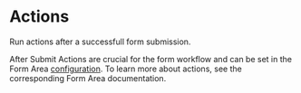 # Actions

Run actions after a successfull form submission.

After Submit Actions are crucial for the form workflow and can be set in the Form Area [configuration](./form-area#after-submit-actions). To learn more about actions, see the corresponding Form Area documentation.

<!--@include: ./_partials/action-airtable.md-->
<!--@include: ./_partials/action-alter.md-->
<!--@include: ./_partials/action-download.md-->
<!--@include: ./_partials/action-email.md-->
<!--@include: ./_partials/action-message.md-->
<!--@include: ./_partials/action-redirect.md-->
<!--@include: ./_partials/action-validate.md-->
<!--@include: ./_partials/action-save-csv.md-->
<!--@include: ./_partials/action-save-database.md-->
<!--@include: ./_partials/action-save-google-sheet.md-->

